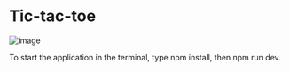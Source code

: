 # Tic-tac-toe

![image](https://github.com/user-attachments/assets/689027d7-508f-468a-871f-68fe5661f7dd)

To start the application in the terminal, type npm install, then npm run dev.

